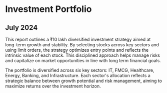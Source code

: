 # Investment Portfolio
## July 2024

This report outlines a ₹10 lakh diversified investment strategy aimed at long-term growth and stability. By selecting stocks across key sectors and using limit orders, the strategy optimizes entry points and reflects the intrinsic value of each stock. This disciplined approach helps manage risks and capitalize on market opportunities in line with long term financial goals.

The portfolio is diversified across six key sectors: IT, FMCG, Healthcare, Energy, Banking, and Infrastructure. Each sector's allocation reflects a strategic balance between growth potential and risk management, aiming to maximize returns over the investment horizon.
